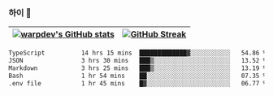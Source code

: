 
### 하이 👋
[![warpdev's GitHub stats](https://github-readme-stats.vercel.app/api?username=warpdev&show_icons=true&theme=vue-dark)](#) |[![GitHub Streak](https://github-readme-streak-stats.herokuapp.com/?user=warpdev&theme=dark)](#)
--- | --- |
<!--START_SECTION:waka-->

```txt
TypeScript          14 hrs 15 mins  █████████████▓░░░░░░░░░░░   54.86 %
JSON                3 hrs 30 mins   ███▒░░░░░░░░░░░░░░░░░░░░░   13.52 %
Markdown            3 hrs 25 mins   ███▒░░░░░░░░░░░░░░░░░░░░░   13.19 %
Bash                1 hr 54 mins    ██░░░░░░░░░░░░░░░░░░░░░░░   07.35 %
.env file           1 hr 45 mins    █▓░░░░░░░░░░░░░░░░░░░░░░░   06.77 %
```

<!--END_SECTION:waka-->

<!--
**warpdev/warpdev** is a ✨ _special_ ✨ repository because its `README.md` (this file) appears on your GitHub profile.

Here are some ideas to get you started:

- 🔭 I’m currently working on ...
- 🌱 I’m currently learning ...
- 👯 I’m looking to collaborate on ...
- 🤔 I’m looking for help with ...
- 💬 Ask me about ...
- 📫 How to reach me: ...
- 😄 Pronouns: ...
- ⚡ Fun fact: ...
-->
